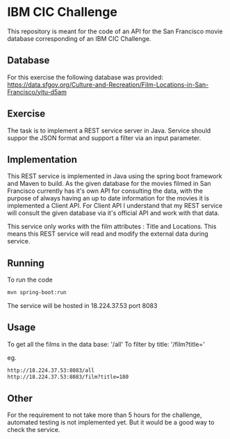 # IBM CIC Challenge
This repository is meant for the code of an API for the San Francisco movie database corresponding of an IBM CIC Challenge.

## Database
For this exercise the following database was provided: https://data.sfgov.org/Culture-and-Recreation/Film-Locations-in-San-Francisco/yitu-d5am

## Exercise
The task is to implement a REST service server in Java. 
Service should suppor the JSON format and support a filter via an input parameter.

## Implementation
This REST service is implemented in Java using the spring boot framework and Maven to build.
As the given database for the movies filmed in San Francisco currently has it's own API for consulting the data, with the purpose of always having an up to date information for the movies it is implemented a Client API. For Client API I understand that my REST service will consult the given database via it's official API and work with that data.

This service only works with the film attributes : Title and Locations. This means this REST service will read and modify the external data during service.


## Running
To run the code
```bash
mvn spring-boot:run
```

The service will be hosted in 18.224.37.53 port 8083

## Usage
To get all the films in the data base: '/all'
To filter by title: '/film?title='

eg. 
```bash
http://18.224.37.53:8083/all
http://18.224.37.53:8083/film?title=180
```

## Other
For the requirement to not take more than 5 hours for the challenge, automated testing is not implemented yet. But it would be a good way to check the service.

